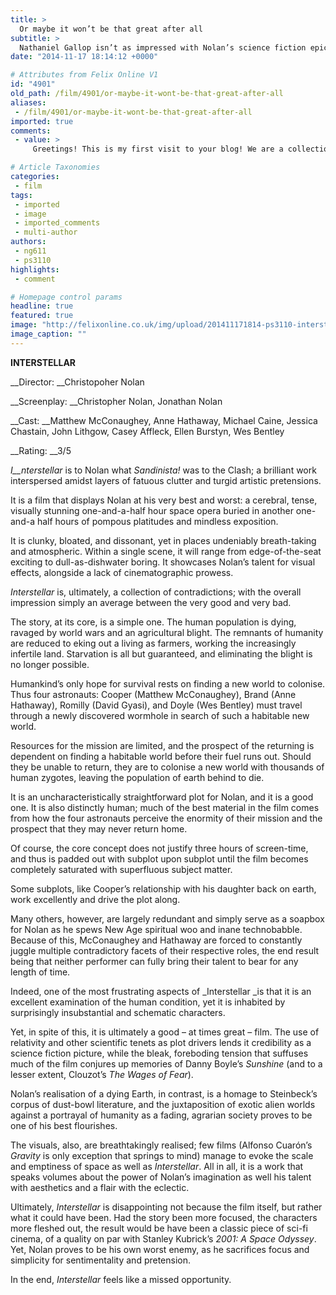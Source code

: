 ```yaml
---
title: >
  Or maybe it won’t be that great after all
subtitle: >
  Nathaniel Gallop isn’t as impressed with Nolan’s science fiction epic
date: "2014-11-17 18:14:12 +0000"

# Attributes from Felix Online V1
id: "4901"
old_path: /film/4901/or-maybe-it-wont-be-that-great-after-all
aliases:
 - /film/4901/or-maybe-it-wont-be-that-great-after-all
imported: true
comments:
 - value: >
     Greetings! This is my first visit to your blog! We are a collection of volunteers and starting a new initiative in a community in the same niche. Your blog provided us useful infmaortion to work on. You have done a marvellous job!

# Article Taxonomies
categories:
 - film
tags:
 - imported
 - image
 - imported_comments
 - multi-author
authors:
 - ng611
 - ps3110
highlights:
 - comment

# Homepage control params
headline: true
featured: true
image: "http://felixonline.co.uk/img/upload/201411171814-ps3110-interstellar-hathaway.jpg"
image_caption: ""
---
```


__INTERSTELLAR__

__Director: __Christopoher Nolan

__Screenplay: __Christopher Nolan, Jonathan Nolan

__Cast: __Matthew McConaughey, Anne Hathaway, Michael Caine, Jessica Chastain, John Lithgow, Casey Affleck, Ellen Burstyn, Wes Bentley

__Rating: __3/5

_I__nterstellar_ is to Nolan what _Sandinista!_ was to the Clash; a brilliant work interspersed amidst layers of fatuous clutter and turgid artistic pretensions.

It is a film that displays Nolan at his very best and worst: a cerebral, tense, visually stunning one-and-a-half hour space opera buried in another one-and-a half hours of pompous platitudes and mindless exposition.

It is clunky, bloated, and dissonant, yet in places undeniably breath-taking and atmospheric. Within a single scene, it will range from edge-of-the-seat exciting to dull-as-dishwater boring. It showcases Nolan’s talent for visual effects, alongside a lack of cinematographic prowess.

_Interstellar_ is, ultimately, a collection of contradictions; with the overall impression simply an average between the very good and very bad.

The story, at its core, is a simple one. The human population is dying, ravaged by world wars and an agricultural blight. The remnants of humanity are reduced to eking out a living as farmers, working the increasingly infertile land. Starvation is all but guaranteed, and eliminating the blight is no longer possible.

Humankind’s only hope for survival rests on finding a new world to colonise. Thus four astronauts: Cooper (Matthew McConaughey), Brand (Anne Hathaway), Romilly (David Gyasi), and Doyle (Wes Bentley) must travel through a newly discovered wormhole in search of such a habitable new world.

Resources for the mission are limited, and the prospect of the returning is dependent on finding a habitable world before their fuel runs out. Should they be unable to return, they are to colonise a new world with thousands of human zygotes, leaving the population of earth behind to die.

It is an uncharacteristically straightforward plot for Nolan, and it is a good one. It is also distinctly human; much of the best material in the film comes from how the four astronauts perceive the enormity of their mission and the prospect that they may never return home.

Of course, the core concept does not justify three hours of screen-time, and thus is padded out with subplot upon subplot until the film becomes completely saturated with superfluous subject matter.

Some subplots, like Cooper’s relationship with his daughter back on earth, work excellently and drive the plot along.

Many others, however, are largely redundant and simply serve as a soapbox for Nolan as he spews New Age spiritual woo and inane technobabble. Because of this, McConaughey and Hathaway are forced to constantly juggle multiple contradictory facets of their respective roles, the end result being that neither performer can fully bring their talent to bear for any length of time.

Indeed, one of the most frustrating aspects of _Interstellar _is that it is an excellent examination of the human condition, yet it is inhabited by surprisingly insubstantial and schematic characters.

Yet, in spite of this, it is ultimately a good – at times great – film. The use of relativity and other scientific tenets as plot drivers lends it credibility as a science fiction picture, while the bleak, foreboding tension that suffuses much of the film conjures up memories of Danny Boyle’s _Sunshine_ (and to a lesser extent, Clouzot’s _The Wages of Fear_).

Nolan’s realisation of a dying Earth, in contrast, is a homage to Steinbeck’s corpus of dust-bowl literature, and the juxtaposition of exotic alien worlds against a portrayal of humanity as a fading, agrarian society proves to be one of his best flourishes.

The visuals, also, are breathtakingly realised; few films (Alfonso Cuarón’s _Gravity_ is only exception that springs to mind) manage to evoke the scale and emptiness of space as well as _Interstellar_. All in all, it is a work that speaks volumes about the power of Nolan’s imagination as well his talent with aesthetics and a flair with the eclectic.

Ultimately, _Interstellar_ is disappointing not because the film itself, but rather what it could have been. Had the story been more focused, the characters more fleshed out, the result would be have been a classic piece of sci-fi cinema, of a quality on par with Stanley Kubrick’s _2001: A Space Odyssey_. Yet, Nolan proves to be his own worst enemy, as he sacrifices focus and simplicity for sentimentality and pretension.

In the end, _Interstellar_ feels like a missed opportunity.

